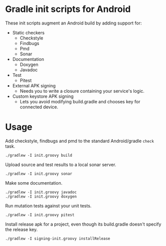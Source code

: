 # Gradle init scripts for Android

These init scripts augment an Android build by adding support for:

- Static checkers
  - Checkstyle
  - Findbugs
  - Pmd
  - Sonar
- Documentation
  - Doxygen
  - Javadoc
- Test
  - Pitest
- External APK signing
  - Needs you to write a closure containing your service's logic.
- Custom keystore APK signing
  - Lets you avoid modifying build.gradle and chooses key for connected device.

# Usage

Add checkstyle, findbugs and pmd to the standard Android/gradle `check` task.
~~~~
./gradlew -I init.groovy build
~~~~

Upload source and test results to a local sonar server.
~~~~
./gradlew -I init.groovy sonar
~~~~

Make some documentation.
~~~~
./gradlew -I init.groovy javadoc
./gradlew -I init.groovy doxygen
~~~~

Run mutation tests against your unit tests.
~~~~
./gradlew -I init.groovy pitest
~~~~

Install release apk for a project, even though its build.gradle doesn't specify the release key.
~~~~
./gradlew -I signing-init.groovy installRelease
~~~~
